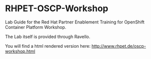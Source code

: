 # RHPET-OSCP-Workshop

Lab Guide for the Red Hat Partner Enablement Training for OpenShift Container Platform Workshop.

The Lab itself is provided through Ravello.

You will find a html rendered version here: http://www.rhpet.de/oscp-workshop.html
